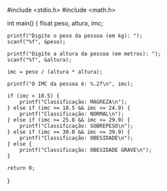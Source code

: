 #include <stdio.h>
#include <math.h>

int main() {
    float peso, altura, imc;

    printf("Digite o peso da pessoa (em kg): ");
    scanf("%f", &peso);

    printf("Digite a altura da pessoa (em metros): ");
    scanf("%f", &altura);

    imc = peso / (altura * altura);

    printf("O IMC da pessoa é: %.2f\n", imc);

    if (imc < 18.5) {
        printf("Classificação: MAGREZA\n");
    } else if (imc >= 18.5 && imc <= 24.9) {
        printf("Classificação: NORMAL\n");
    } else if (imc >= 25.0 && imc <= 29.9) {
        printf("Classificação: SOBREPESO\n");
    } else if (imc >= 30.0 && imc <= 39.9) {
        printf("Classificação: OBESIDADE\n");
    } else {
        printf("Classificação: OBESIDADE GRAVE\n");
    }

    return 0;
}
